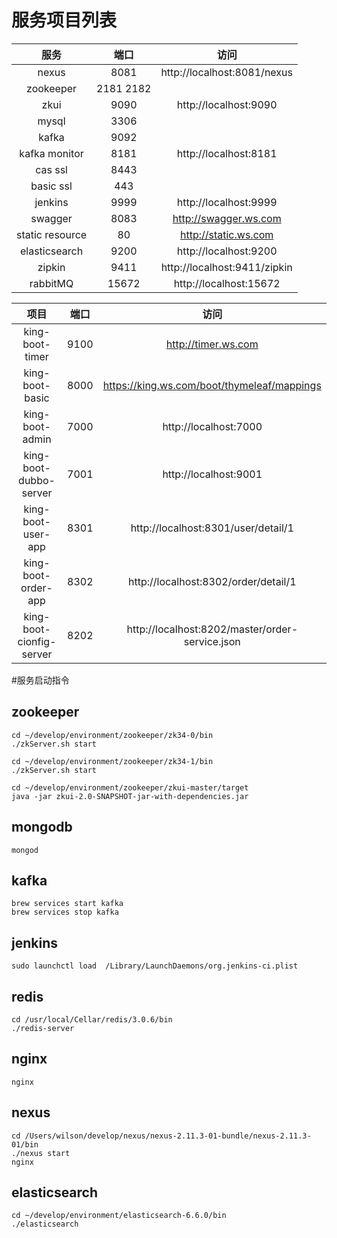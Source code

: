 # 服务项目列表

| 服务                  | 端口 | 访问 |
|:-------------------------:|:-----------:| :--------------------------------------------:|
| nexus                     | 8081        | http://localhost:8081/nexus                   |
| zookeeper                 | 2181 2182   |                                               |
| zkui                      | 9090        | http://localhost:9090                         |
| mysql                     | 3306        |                                               |
| kafka                     | 9092        |                                               |
| kafka monitor             | 8181        | http://localhost:8181                         |
| cas ssl                   | 8443        |                                               |
| basic ssl                 | 443         |                                               |
| jenkins                   | 9999        | http://localhost:9999                         |
| swagger                   | 8083        | http://swagger.ws.com                         |
| static resource           | 80          | http://static.ws.com                          |
| elasticsearch             | 9200        | http://localhost:9200                         |
| zipkin                    | 9411        | http://localhost:9411/zipkin                  |
| rabbitMQ                  | 15672       | http://localhost:15672


| 项目                 | 端口 | 访问 |
|:-------------------------:|:-----------:| :----------------------------------------------:|
| king-boot-timer           | 9100        | http://timer.ws.com                             |
| king-boot-basic           | 8000        | https://king.ws.com/boot/thymeleaf/mappings     |       
| king-boot-admin           | 7000        | http://localhost:7000                           |        
| king-boot-dubbo-server    | 7001        | http://localhost:9001                           |
| king-boot-user-app        | 8301        | http://localhost:8301/user/detail/1             |
| king-boot-order-app       | 8302        | http://localhost:8302/order/detail/1            |
| king-boot-cionfig-server  | 8202        | http://localhost:8202/master/order-service.json |




#服务启动指令

## zookeeper

```
cd ~/develop/environment/zookeeper/zk34-0/bin 
./zkServer.sh start

cd ~/develop/environment/zookeeper/zk34-1/bin 
./zkServer.sh start

cd ~/develop/environment/zookeeper/zkui-master/target
java -jar zkui-2.0-SNAPSHOT-jar-with-dependencies.jar
```

## mongodb
```
mongod
```

## kafka

```
brew services start kafka
brew services stop kafka
```

## jenkins

```
sudo launchctl load  /Library/LaunchDaemons/org.jenkins-ci.plist
```

## redis

```
cd /usr/local/Cellar/redis/3.0.6/bin
./redis-server
```

## nginx

```
nginx
```

## nexus

```
cd /Users/wilson/develop/nexus/nexus-2.11.3-01-bundle/nexus-2.11.3-01/bin
./nexus start
nginx
```

## elasticsearch
```
cd ~/develop/environment/elasticsearch-6.6.0/bin
./elasticsearch
```


